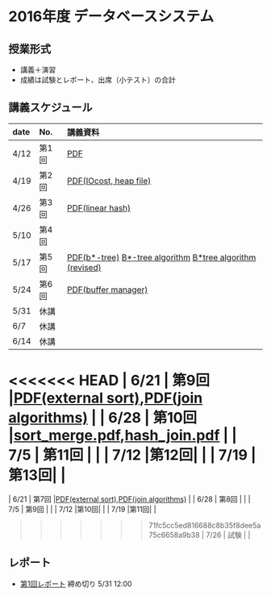 2016年度 データベースシステム
====

## 授業形式
* 講義＋演習
* 成績は試験とレポート、出席（小テスト）の合計

## 講義スケジュール

| date  | No. | 講義資料 |
|:------|:----|:--------|
| 4/12  | 第1回 |[PDF](pdf/1st.pdf)|
| 4/19 | 第2回 |[PDF(IOcost, heap file)](pdf/data_structure_1.pdf) |
| 4/26 | 第3回 |[PDF(linear hash)](pdf/data_structure_2.pdf) |
| 5/10 | 第4回 | |
| 5/17 | 第5回 |[PDF(b*-tree)](pdf/data_structure_3.pdf) [B*-tree algorithm](pdf/BtreeAlgorithm_Japanese.pdf) [B*tree algorithm (revised)](pdf/BtreeAlgorithm_revised.pdf) |
| 5/24 | 第6回 |[PDF(buffer manager)](pdf/buffer_manager.pdf) |
| 5/31 | 休講 | |
| 6/7 | 休講| |
| 6/14 | 休講| |
<<<<<<< HEAD
| 6/21 | 第9回 |[PDF(external sort)](pdf/external_sort.pdf),[PDF(join algorithms)](pdf/join_algorithms.pdf) |
| 6/28 | 第10回 |[sort_merge.pdf](pdf/sort_merge.pdf),[hash_join.pdf](pdf/hash_join.pdf) |
| 7/5 | 第11回 | |
| 7/12  |第12回| |
| 7/19 |第13回| |
=======
| 6/21 | 第7回 |[PDF(external sort)](pdf/external_sort.pdf),[PDF(join algorithms)](pdf/join_algorithms.pdf) |
| 6/28 | 第8回 | |
| 7/5 | 第9回 | |
| 7/12  |第10回| |
| 7/19 |第11回| |
>>>>>>> 71fc5cc5ed816688c8b35f8dee5a75c6658a9b38
| 7/26 | 試験 | |

## レポート
* [第1回レポート](report1.md) 締め切り 5/31 12:00 
